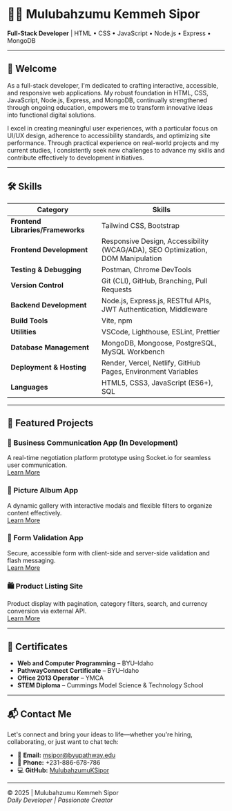 # 👨‍💻 Mulubahzumu Kemmeh Sipor  
**Full-Stack Developer** | HTML • CSS • JavaScript • Node.js • Express • MongoDB

---

## 👋 Welcome

As a full-stack developer, I'm dedicated to crafting interactive, accessible, and responsive web applications. My robust foundation in HTML, CSS, JavaScript, Node.js, Express, and MongoDB, continually strengthened through ongoing education, empowers me to transform innovative ideas into functional digital solutions.

I excel in creating meaningful user experiences, with a particular focus on UI/UX design, adherence to accessibility standards, and optimizing site performance. Through practical experience on real-world projects and my current studies, I consistently seek new challenges to advance my skills and contribute effectively to development initiatives.

---

## 🛠️ Skills

| **Category** | **Skills** |
|--------------|------------|
| **Frontend Libraries/Frameworks** | Tailwind CSS, Bootstrap |
| **Frontend Development** | Responsive Design, Accessibility (WCAG/ADA), SEO Optimization, DOM Manipulation |
| **Testing & Debugging** | Postman, Chrome DevTools |
| **Version Control** | Git (CLI), GitHub, Branching, Pull Requests |
| **Backend Development** | Node.js, Express.js, RESTful APIs, JWT Authentication, Middleware |
| **Build Tools** | Vite, npm |
| **Utilities** | VSCode, Lighthouse, ESLint, Prettier |
| **Database Management** | MongoDB, Mongoose, PostgreSQL, MySQL Workbench |
| **Deployment & Hosting** | Render, Vercel, Netlify, GitHub Pages, Environment Variables |
| **Languages** | HTML5, CSS3, JavaScript (ES6+), SQL |

---

## 🚀 Featured Projects

### 📡 Business Communication App (In Development)
A real-time negotiation platform prototype using Socket.io for seamless user communication.  
[Learn More](#)

### 📸 Picture Album App  
A dynamic gallery with interactive modals and flexible filters to organize content effectively.  
[Learn More](#)

### 🧾 Form Validation App  
Secure, accessible form with client-side and server-side validation and flash messaging.  
[Learn More](#)

### 🛍️ Product Listing Site  
Product display with pagination, category filters, search, and currency conversion via external API.  
[Learn More](#)

---

## 📜 Certificates

- **Web and Computer Programming** – BYU–Idaho  
- **PathwayConnect Certificate** – BYU–Idaho  
- **Office 2013 Operator** – YMCA  
- **STEM Diploma** – Cummings Model Science & Technology School

---

## 📬 Contact Me

Let's connect and bring your ideas to life—whether you're hiring, collaborating, or just want to chat tech:

- 📧 **Email:** msipor@byupathway.edu  
- 📱 **Phone:** +231-886-678-786  
- 💻 **GitHub:** [MulubahzumuKSipor](https://github.com/MulubahzumuKSipor)

---

© 2025 | Mulubahzumu Kemmeh Sipor  
*Daily Developer | Passionate Creator*
